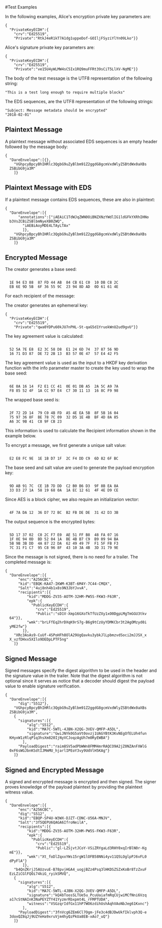 
#Test Examples

In the following examples, Alice's encryption private key parameters are:

~~~~
{
  "PrivateKeyECDH":{
    "crv":"Ed25519",
    "Private":"RtkJ4eR1kT7A1dg1uppeDof-GOIljFSyziYlYn09Lko"}}
~~~~

 Alice's signature private key parameters are:

~~~~
{
  "PrivateKeyECDH":{
    "crv":"Ed25519",
    "Private":"ve15U4yWLMW4sC5Ix1RQ9muFFRt39sCiT5LlXV-NgME"}}
~~~~

The body of the test message is the UTF8 representation of the following string:

~~~~
"This is a test long enough to require multiple blocks"
~~~~

The EDS sequences, are the UTF8 representation of the following strings:

~~~~
"Subject: Message metadata should be encrypted"
"2018-02-01"
~~~~

## Plaintext Message

A plaintext message without associated EDS sequences is an empty header
followed by the message body:

~~~~
{
  "DareEnvelope":[{},
    "VGhpcyBpcyBhIHRlc3QgbG9uZyBlbm91Z2ggdG8gcmVxdWlyZSBtdWx0aXBs
  ZSBibG9ja3M"
    ]}
~~~~

## Plaintext Message with EDS

If a plaintext message contains EDS sequences, these are also in plaintext:

~~~~
{
  "DareEnvelope":[{
      "annotations":["iAEAiC1TdWJqZWN0OiBNZXNzYWdlIG1ldGFkYXRhIHNo
  b3VsZCBiZSBlbmNyeXB0ZWQ",
        "iAEBiAoyMDE4LTAyLTAx"
        ]},
    "VGhpcyBpcyBhIHRlc3QgbG9uZyBlbm91Z2ggdG8gcmVxdWlyZSBtdWx0aXBs
  ZSBibG9ja3M"
    ]}
~~~~

## Encrypted Message

The creator generates a base seed:

~~~~

  1E 94 E3 88  87 FD 44 AB  84 CB 61 C0  10 DB C8 2C
  EB 6E 9D 5B  6F 36 55 9C  23 94 8D AD  0D 61 61 4E
~~~~

For each recipient of the message:

The creator generates an ephemeral key:

~~~~
{
  "PrivateKeyECDH":{
    "crv":"Ed25519",
    "Private":"qwa0YDPu60kJU7nPHL-St-qaG5d1YruokWnU2ud9gvU"}}
~~~~

The key agreement value is calculated:

~~~~

  52 5A 7E E8  E2 3C 58 D8  E1 24 6D 74  37 87 56 9D
  16 71 D3 87  DE 72 2B 13  B3 57 0E 47  57 E4 42 F5
~~~~

The key agreement value is used as the input to a HKDF key
derivation function with the info parameter 
master to create the key used to wrap the base seed:

~~~~

  6E 8A 16 14  F2 E1 CC 41  0E 01 DB A5  2A 5C A9 7A
  F8 85 52 4F  1A CC 97 E4  C7 30 11 13  16 8C F9 98
~~~~

The wrapped base seed is:

~~~~

  2F 72 2D 14  79 C0 4B FD  A5 4E EA 5B  8F 5B 16 04
  75 97 36 8F  BE 78 7C 09  32 D5 1E 4B  BF 4D 8A 85
  A6 3C 9B 41  C8 9F CB 23
~~~~

This information is used to calculate the Recipient information
shown in the example below.

To encrypt a message, we first generate a unique salt value:


~~~~

  E2 E8 FC 9E  1E 1B D7 1F  2C F4 DD C9  6D 82 6F BC
~~~~

The base seed and salt value are used to generate the payload encryption
key:

~~~~

  9D AB 91 7C  CE 1B 7D DD  C2 B0 B6 D3  9F 8B EA 8A
  33 D3 27 1A  58 19 68 0A  1A EC 12 61  4F 4E D9 CE
~~~~

Since AES is a block cipher, we also require an initializarion vector:

~~~~

  4F 7A DA 12  36 D7 72 BC  B2 FB DE DE  31 42 D3 3B
~~~~

The output sequence is the encrypted bytes:

~~~~

  5D 17 37 02  C0 2C F7 E0  AE 51 FF B8  48 FA 07 16
  1F 0E 94 0D  BD 52 04 1A  BE 4B B7 C9  B9 09 94 BA
  5B 9B 3B DD  4A 87 22 DA  62 49 49 7F  F1 5F FB F3
  7C 31 F1 C7  95 C8 96 8F  43 10 3A 4B  3D 31 79 9E
~~~~

Since the message is not signed, there is no need for a trailer.
The completed message is:

~~~~
{
  "DareEnvelope":[{
      "enc":"A256CBC",
      "kid":"EBQK-KA47-IKWM-K3BT-6M4Y-7C44-CMQX",
      "Salt":"4uj8nh4b1x8s9N3JbYJvvA",
      "recipients":[{
          "kid":"MDDG-ZV35-AOTM-32HM-PW5S-FKW3-F63R",
          "epk":{
            "PublicKeyECDH":{
              "crv":"Ed25519",
              "Public":"sD1V-Xmp16GXoTkTfUzZXy1xO0DgpLMgTmGGU3tkv
  64"}},
          "wmk":"brLFfEq2hrDXqK9rS7g-B6g9tCzUyYDMKCbr3t2AgOMzyd0i
  yME2fw"}
        ]},
    "XRc3AsAs9-CuUf-4SPoHFh8OlA29UgQavku3ybkJlLpbmzvdSoci2mJJSX_x
  X_vzfDHxx5XIlo9DEDpLPTF5ng"
    ]}
~~~~

## Signed Message

Signed messages specify the digest algorithm to be used in the header and
the signature value in the trailer. Note that the digest algorithm is not optional
since it serves as notice that a decoder should digest the payload value 
to enable signature verification.

~~~~
{
  "DareEnvelope":[{
      "dig":"S512"},
    "VGhpcyBpcyBhIHRlc3QgbG9uZyBlbm91Z2ggdG8gcmVxdWlyZSBtdWx0aXBs
  ZSBibG9ja3M",
    {
      "signatures":[{
          "alg":"S512",
          "kid":"MA7C-5WTL-4JBN-X2QG-3VEV-QMFP-A5DL",
          "signature":"GwiJNYk0G5aVt0ovzj1UAGYBtK3KvNEgOfELUh4fun
  KHyxW1zRlqP1q3hsXm820IjNyVCJoqzAgUh7m0RyEWBA"}
        ],
      "PayloadDigest":"raim8SV5adPbWWn8FMM4mrRAQCO9A2jZ0NZAnFXWlG
  0xF6sWGJbnKSdtIJMmMU_hjarlIPEoY3vy9UdVlH5KAg"}
    ]}
~~~~

## Signed and Encrypted Message

A signed and encrypted message is encrypted and then signed.
The signer proves knowledge of the payload plaintext by providing the
plaintext witness value.

~~~~
{
  "DareEnvelope":[{
      "enc":"A256CBC",
      "dig":"S512",
      "kid":"EBQP-SP4U-W3WX-DJZT-CDNC-U56A-MNJV",
      "Salt":"3f5QEPU6QAGA6IfroNeilA",
      "recipients":[{
          "kid":"MDDG-ZV35-AOTM-32HM-PW5S-FKW3-F63R",
          "epk":{
            "PublicKeyECDH":{
              "crv":"Ed25519",
              "Public":"gl-LZSjvtJCoY-VSiZRYgaLd3RHY0xqIrBlN0r-Kg
  mE"}},
          "wmk":"Xt_foDlZqxxYWs15rgW1lOFB58NNi4yv11Q5LOglpPJ6vFL0
  dPyFlA"}
        ]},
    "b4QnZKrjJ5AUzvuE-B78pvjHGA4_uogjBZz4Psq3lHKDSZSZxKoBr8TzZxuF
  EzLZiCGlFQOi74kiG_ryikSMVQ",
    {
      "signatures":[{
          "alg":"S512",
          "kid":"MA7C-5WTL-4JBN-X2QG-3VEV-QMFP-A5DL",
          "signature":"kQ4bToosSLTUe5u_PcuUaiafmRqCUjwiMCfNni6Vzq
  a17cStNAInK3NaPEYZTY41YyzmrRbxpmt4L_rFMPTUDA",
          "witness":"VSGzqrIdfGx11hP7WO6zdihUshAqhVAoNbJeg61Kxnc"}
        ],
      "PayloadDigest":"3fnVcg6ZEm6Cl7Ogm-jFe3c4dBJDwUkfIklvph3Q-e
  3doxQZ8qJj9UZYeHa9xruVjm4hyQzPkUa8EB-xAo7_uQ"}
    ]}
~~~~


